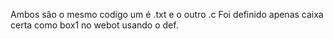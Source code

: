 Ambos são o mesmo codigo um é .txt e o outro .c
Foi definido apenas caixa certa como box1 no webot usando o def.

